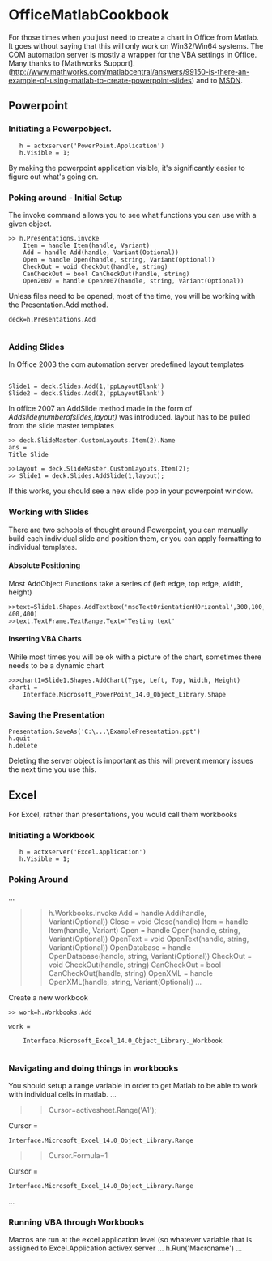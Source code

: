 # OfficeMatlabCookbook
For those times when you just need to create a chart in Office from Matlab. It goes without saying that this will only work on Win32/Win64 systems.
The COM automation server is mostly a wrapper for the VBA settings in Office.
Many thanks to [Mathworks Support].(http://www.mathworks.com/matlabcentral/answers/99150-is-there-an-example-of-using-matlab-to-create-powerpoint-slides) and to [MSDN](https://msdn.microsoft.com/en-us/library/office/).
## Powerpoint
### Initiating a Powerpobject.
```
   h = actxserver('PowerPoint.Application')
   h.Visible = 1;
```
By making the powerpoint application visible, it's significantly easier to figure out what's going on.

### Poking around - Initial Setup
The invoke command allows you to see what functions you can use with a given object.
```
>> h.Presentations.invoke
	Item = handle Item(handle, Variant)
	Add = handle Add(handle, Variant(Optional))
	Open = handle Open(handle, string, Variant(Optional))
	CheckOut = void CheckOut(handle, string)
	CanCheckOut = bool CanCheckOut(handle, string)
	Open2007 = handle Open2007(handle, string, Variant(Optional))
```
Unless files need to be opened, most of the time, you will be working with the Presentation.Add method.

```
deck=h.Presentations.Add
  
```
### Adding Slides
In Office 2003 the com automation server predefined layout templates
```

Slide1 = deck.Slides.Add(1,'ppLayoutBlank')
Slide2 = deck.Slides.Add(2,'ppLayoutBlank')
```
In office 2007 an AddSlide method made in the form of *Addslide(numberofslides,layout)* was introduced. 
layout has to be pulled from the slide master templates
```
>> deck.SlideMaster.CustomLayouts.Item(2).Name
ans =
Title Slide

>>layout = deck.SlideMaster.CustomLayouts.Item(2);
>> Slide1 = deck.Slides.AddSlide(1,layout);

```
If this works, you should see a new slide pop in your powerpoint window.
### Working with Slides
There are two schools of thought around Powerpoint, you can manually build each individual slide and position them, or you can apply formatting to individual templates.
#### Absolute Positioning
Most AddObject Functions take a series of (left edge, top edge, width, height)
```
>>text=Slide1.Shapes.AddTextbox('msoTextOrientationHOrizontal',300,100, 400,400)
>>text.TextFrame.TextRange.Text='Testing text'
```
#### Inserting VBA Charts
While most times you will be ok with a picture of the chart, sometimes there needs to be a dynamic chart

```
>>>chart1=Slide1.Shapes.AddChart(Type, Left, Top, Width, Height)
chart1 =
	Interface.Microsoft_PowerPoint_14.0_Object_Library.Shape

```



### Saving the Presentation 
```
Presentation.SaveAs('C:\...\ExamplePresentation.ppt')
h.quit
h.delete
```
Deleting the server object is important as this will prevent memory issues the next time you use this. 


## Excel 
For Excel, rather than presentations, you would call them workbooks

### Initiating a Workbook
```
   h = actxserver('Excel.Application')
   h.Visible = 1;
```

### Poking Around
...
>> h.Workbooks.invoke
	Add = handle Add(handle, Variant(Optional))
	Close = void Close(handle)
	Item = handle Item(handle, Variant)
	Open = handle Open(handle, string, Variant(Optional))
	OpenText = void OpenText(handle, string, Variant(Optional))
	OpenDatabase = handle OpenDatabase(handle, string, Variant(Optional))
	CheckOut = void CheckOut(handle, string)
	CanCheckOut = bool CanCheckOut(handle, string)
	OpenXML = handle OpenXML(handle, string, Variant(Optional))
...


Create a new workbook
```
>> work=h.Workbooks.Add
 
work =
 
	Interface.Microsoft_Excel_14.0_Object_Library._Workbook
  
```

### Navigating and doing things in workbooks

You should  setup a range variable in order to get Matlab to be able to work with individual cells in matlab. 
...
>> Cursor=activesheet.Range('A1');
 
Cursor =
 
	Interface.Microsoft_Excel_14.0_Object_Library.Range
>> Cursor.Formula=1
 
Cursor =
 
	Interface.Microsoft_Excel_14.0_Object_Library.Range


...
### Running VBA through Workbooks
Macros are run at the excel application level (so whatever variable that is assigned to Excel.Application activex server
...
h.Run('Macroname') 
...

